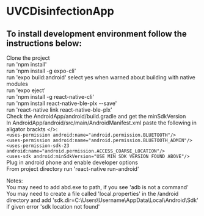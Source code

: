 # UVCDisinfectionApp

## To install development environment follow the instructions below:
Clone the project  
run 'npm install'  
run 'npm install -g expo-cli'  
run 'expo build:android' select yes when warned about building with native modules  
run 'expo eject'   
run 'npm install -g react-native-cli'  
run 'npm install react-native-ble-plx --save'  
run 'react-native link react-native-ble-plx'  
Check the AndroidApp/android/build.gradle and get the minSdkVersion  
In AndroidApp/android/src/main/AndroidManifest.xml paste the following in aligator brackts </>:  
`<uses-permission android:name="android.permission.BLUETOOTH"/>`  
`<uses-permission android:name="android.permission.BLUETOOTH_ADMIN"/>`  
`<uses-permission-sdk-23 android:name="android.permission.ACCESS_COARSE_LOCATION"/>`  
`<uses-sdk android:minSdkVersion="USE MIN SDK VERSION FOUND ABOVE"/>`  
Plug in android phone and enable developer options  
From project directory run 'react-native run-android'  
  
Notes:  
You may need to add abd.exe to path, if you see 'adb is not a command'  
You may need to create a file called 'local.properties' in the /android directory and add 'sdk.dir=C:\\Users\\Username\\AppData\\Local\\Android\\Sdk' if given error 'sdk location not found'  
